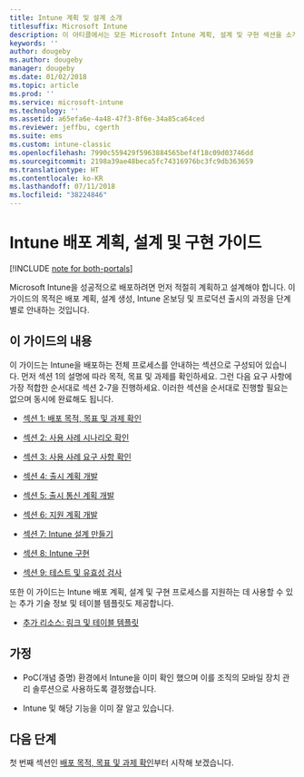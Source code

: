 ```yaml
---
title: Intune 계획 및 설계 소개
titlesuffix: Microsoft Intune
description: 이 아티클에서는 모든 Microsoft Intune 계획, 설계 및 구현 섹션을 소개합니다. 또한 목적/사용 사례 시나리오/요구 사항을 확인하고 출시/통신 계획/지원/테스트/유효성 검사 계획을 작성하는 데 도움이 되는 도구에 대해 설명합니다.
keywords: ''
author: dougeby
ms.author: dougeby
manager: dougeby
ms.date: 01/02/2018
ms.topic: article
ms.prod: ''
ms.service: microsoft-intune
ms.technology: ''
ms.assetid: a65efa6e-4a48-47f3-8f6e-34a85ca64ced
ms.reviewer: jeffbu, cgerth
ms.suite: ems
ms.custom: intune-classic
ms.openlocfilehash: 7990c559429f5963884565bef4f18c09d03746dd
ms.sourcegitcommit: 2198a39ae48beca5fc74316976bc3fc9db363659
ms.translationtype: HT
ms.contentlocale: ko-KR
ms.lasthandoff: 07/11/2018
ms.locfileid: "38224846"
---
```

# <a name="intune-deployment-planning-design-and-implementation-guide"></a>Intune 배포 계획, 설계 및 구현 가이드

[!INCLUDE [note for both-portals](./includes/note-for-both-portals.md)]

Microsoft Intune을 성공적으로 배포하려면 먼저 적절히 계획하고 설계해야 합니다. 이 가이드의 목적은 배포 계획, 설계 생성, Intune 온보딩 및 프로덕션 출시의 과정을 단계별로 안내하는 것입니다.

## <a name="whats-included-in-this-guide"></a>이 가이드의 내용

이 가이드는 Intune을 배포하는 전체 프로세스를 안내하는 섹션으로 구성되어 있습니다. 먼저 섹션 1의 설명에 따라 목적, 목표 및 과제를 확인하세요. 그런 다음 요구 사항에 가장 적합한 순서대로 섹션 2-7을 진행하세요. 이러한 섹션을 순서대로 진행할 필요는 없으며 동시에 완료해도 됩니다.

-   [섹션 1: 배포 목적, 목표 및 과제 확인](planning-guide-deployment-goals.md)

-   [섹션 2: 사용 사례 시나리오 확인](planning-guide-scenarios.md)

-   [섹션 3: 사용 사례 요구 사항 확인](planning-guide-requirements.md)

-   [섹션 4: 출시 계획 개발](planning-guide-rollout-plan.md)

-   [섹션 5: 출시 통신 계획 개발](planning-guide-communication-plan.md)

-   [섹션 6: 지원 계획 개발](planning-guide-support-plan.md)

-   [섹션 7: Intune 설계 만들기](planning-guide-design.md)

-   [섹션 8: Intune 구현](planning-guide-onboarding.md)

-   [섹션 9: 테스트 및 유효성 검사](planning-guide-test-validation.md)

또한 이 가이드는 Intune 배포 계획, 설계 및 구현 프로세스를 지원하는 데 사용할 수 있는 추가 기술 정보 및 테이블 템플릿도 제공합니다.

-   [추가 리소스: 링크 및 테이블 템플릿](planning-guide-resources.md)

## <a name="assumptions"></a>가정

-   PoC(개념 증명) 환경에서 Intune을 이미 확인 했으며 이를 조직의 모바일 장치 관리 솔루션으로 사용하도록 결정했습니다.

-   Intune 및 해당 기능을 이미 잘 알고 있습니다.

## <a name="next-steps"></a>다음 단계

첫 번째 섹션인 [배포 목적, 목표 및 과제 확인](planning-guide-deployment-goals.md)부터 시작해 보겠습니다.
